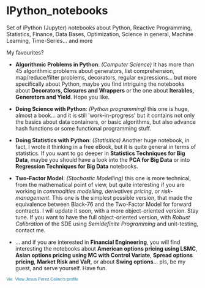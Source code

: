 # IPython_notebooks
Set of iPython (Jupyter) notebooks about Python, Reactive Programming, Statistics, Finance, Data Bases, Optimization, Science in general, Machine Learning, Time-Series... and more

My favourites?

- **Algorithmic Problems in Python**: *(Computer Science)* It has more than 45 algorithmic problems about generators, list comprehension, map/reduce/filter problems, decorators, regular expressions... but more specifically about Python, maybe you find intriguing the notebooks about **Decorators, Closures and Wrappers** or the one about **Iterables, Generetors and Yield**. Hope you like.

- **Doing Science with Python**: *(Python programming)* this one is huge, almost a book... and it is still 'work-in-progress' but it contains not only the basics about data containers, or basic algorithms, but also advance hash functions or some functional programming stuff. 

- **Doing Statistics with Python**: *(Statisitics)* Another huge notebook, in fact, I wrote it thinking in a free eBook, but it is quite general in terms of statistics.  If you want to go deeper in **Statistics Techniques for Big Data**, maybe you should have a look into the **PCA for Big Data** or into **Regression Techniques for Big Data** notebooks.

- **Two-Factor Model**: *(Stochastic Modelling)* this one is more technical, from the mathematical point of view, but quite interesting if you are working in *commodities modelling, derivatives pricing*, or *risk-management*. This one is the simplest possible version, that made the equivalence between Black-76 and the Two-Factor Model for forward contracts. I will update it soon, with a  more object-oriented version. Stay tune. If you want to have the full object-oriented version, with *Robust Calibration* of the SDE using *Semidefinite Programming* and unit-testing, contact me.

- ... and if you are interested in **Financial Engineering**, you will find interesting the notebooks about **American options pricing using LSMC**, **Asian options pricing using MC with Control Variate**, **Spread options pricing**, **Market Risk and VaR**, or about **Swing options**... pls, be my guest, and serve yourself. Have fun.


<a href="https://de.linkedin.com/pub/jesus-perez-colino/3/80a/9b5" style="text-decoration:none;"><span style="font: 80% Arial,sans-serif; color:#0783B6;"><img src="https://static.licdn.com/scds/common/u/img/webpromo/btn_in_20x15.png" width="20" height="15" alt="View Jesus Perez Colino's LinkedIn profile" style="vertical-align:middle;" border="0">&nbsp;View Jesus Perez Colino's profile</span></a>
